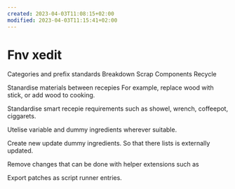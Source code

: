 ```yaml
---
created: 2023-04-03T11:08:15+02:00
modified: 2023-04-03T11:15:41+02:00
---
```


# Fnv xedit

Categories and prefix standards 
Breakdown
Scrap
Components
Recycle

Stanardise materials between recepies
For example, replace wood with stick, or add wood to cooking.

Standardise smart recepie requirements such as showel, wrench, coffeepot, ciggarets.

Utelise variable and dummy ingredients wherever suitable.

Create new update dummy ingredients. So that there lists is externally updated.

Remove changes that can be done with helper extensions such as 

Export patches as script runner entries.
